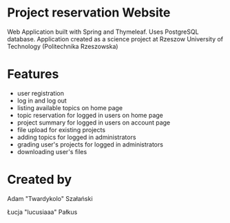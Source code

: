 # Project reservation Website
Web Application built with Spring and Thymeleaf. Uses PostgreSQL database.
Application created as a science project at Rzeszow University of Technology (Politechnika Rzeszowska)

# Features
- user registration
- log in and log out
- listing available topics on home page
- topic reservation for logged in users on home page
- project summary for logged in users on account page
- file upload for existing projects
- adding topics for logged in administrators
- grading user's projects for logged in administrators
- downloading user's files

# Created by
 Adam "Twardykolo" Szałański
 
 Łucja "lucusiaaa" Pałkus
